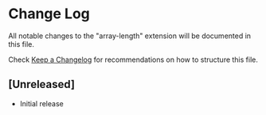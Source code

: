 # Change Log

All notable changes to the "array-length" extension will be documented in this file.

Check [Keep a Changelog](http://keepachangelog.com/) for recommendations on how to structure this file.

## [Unreleased]

- Initial release